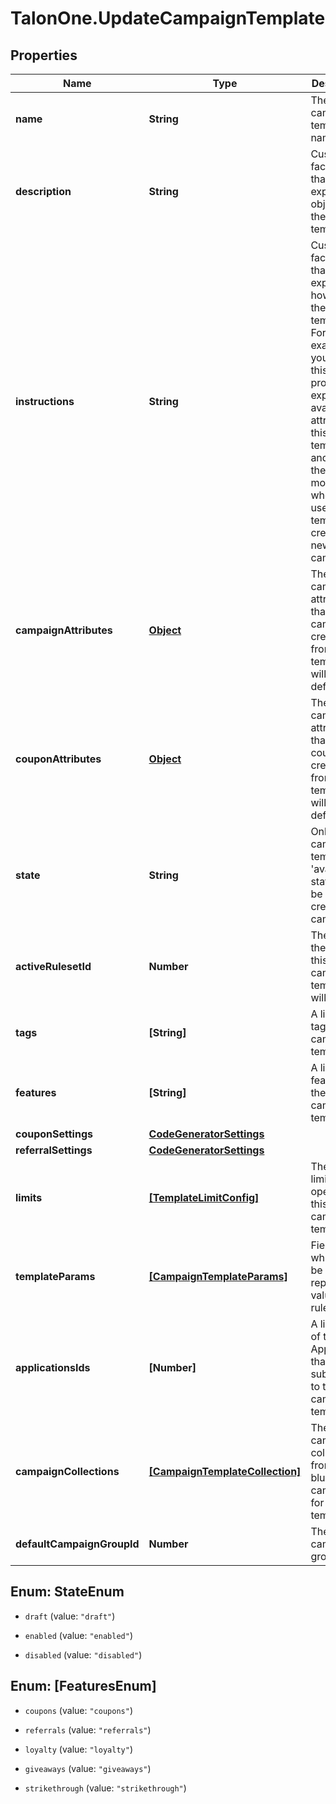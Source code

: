 # TalonOne.UpdateCampaignTemplate

## Properties

Name | Type | Description | Notes
------------ | ------------- | ------------- | -------------
**name** | **String** | The campaign template name. | 
**description** | **String** | Customer-facing text that explains the objective of the template. | 
**instructions** | **String** | Customer-facing text that explains how to use the template. For example, you can use this property to explain the available attributes of this template, and how they can be modified when a user uses this template to create a new campaign. | 
**campaignAttributes** | [**Object**](.md) | The campaign attributes that campaigns created from this template will have by default. | [optional] 
**couponAttributes** | [**Object**](.md) | The campaign attributes that coupons created from this template will have by default. | [optional] 
**state** | **String** | Only campaign templates in &#39;available&#39; state may be used to create campaigns. | 
**activeRulesetId** | **Number** | The ID of the ruleset this campaign template will use. | [optional] 
**tags** | **[String]** | A list of tags for the campaign template. | [optional] 
**features** | **[String]** | A list of features for the campaign template. | [optional] 
**couponSettings** | [**CodeGeneratorSettings**](CodeGeneratorSettings.md) |  | [optional] 
**referralSettings** | [**CodeGeneratorSettings**](CodeGeneratorSettings.md) |  | [optional] 
**limits** | [**[TemplateLimitConfig]**](TemplateLimitConfig.md) | The set of limits that operate for this campaign template. | [optional] 
**templateParams** | [**[CampaignTemplateParams]**](CampaignTemplateParams.md) | Fields which can be used to replace values in a rule. | [optional] 
**applicationsIds** | **[Number]** | A list of IDs of the Applications that are subscribed to this campaign template. | 
**campaignCollections** | [**[CampaignTemplateCollection]**](CampaignTemplateCollection.md) | The campaign collections from the blueprint campaign for the template. | [optional] 
**defaultCampaignGroupId** | **Number** | The default campaign group ID. | [optional] 



## Enum: StateEnum


* `draft` (value: `"draft"`)

* `enabled` (value: `"enabled"`)

* `disabled` (value: `"disabled"`)





## Enum: [FeaturesEnum]


* `coupons` (value: `"coupons"`)

* `referrals` (value: `"referrals"`)

* `loyalty` (value: `"loyalty"`)

* `giveaways` (value: `"giveaways"`)

* `strikethrough` (value: `"strikethrough"`)




